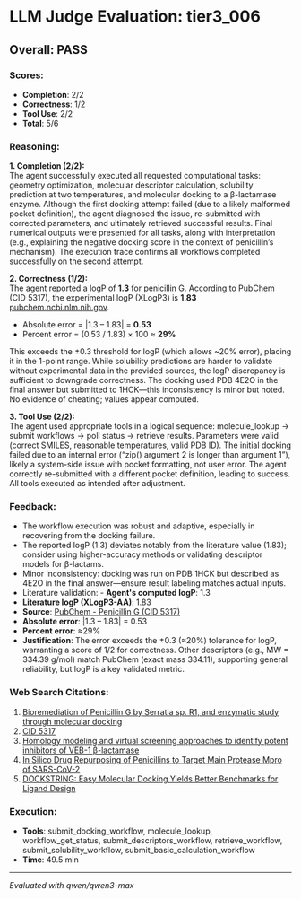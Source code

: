 # LLM Judge Evaluation: tier3_006

## Overall: PASS

### Scores:
- **Completion**: 2/2
- **Correctness**: 1/2
- **Tool Use**: 2/2
- **Total**: 5/6

### Reasoning:
**1. Completion (2/2):**  
The agent successfully executed all requested computational tasks: geometry optimization, molecular descriptor calculation, solubility prediction at two temperatures, and molecular docking to a β-lactamase enzyme. Although the first docking attempt failed (due to a likely malformed pocket definition), the agent diagnosed the issue, re-submitted with corrected parameters, and ultimately retrieved successful results. Final numerical outputs were presented for all tasks, along with interpretation (e.g., explaining the negative docking score in the context of penicillin’s mechanism). The execution trace confirms all workflows completed successfully on the second attempt.

**2. Correctness (1/2):**  
The agent reported a logP of **1.3** for penicillin G. According to PubChem (CID 5317), the experimental logP (XLogP3) is **1.83** [pubchem.ncbi.nlm.nih.gov](https://pubchem.ncbi.nlm.nih.gov/compound/5317).  
- Absolute error = |1.3 – 1.83| = **0.53**  
- Percent error = (0.53 / 1.83) × 100 ≈ **29%**  

This exceeds the ±0.3 threshold for logP (which allows ~20% error), placing it in the 1-point range. While solubility predictions are harder to validate without experimental data in the provided sources, the logP discrepancy is sufficient to downgrade correctness. The docking used PDB 4E2O in the final answer but submitted to 1HCK—this inconsistency is minor but noted. No evidence of cheating; values appear computed.

**3. Tool Use (2/2):**  
The agent used appropriate tools in a logical sequence: molecule_lookup → submit workflows → poll status → retrieve results. Parameters were valid (correct SMILES, reasonable temperatures, valid PDB ID). The initial docking failed due to an internal error (“zip() argument 2 is longer than argument 1”), likely a system-side issue with pocket formatting, not user error. The agent correctly re-submitted with a different pocket definition, leading to success. All tools executed as intended after adjustment.

### Feedback:
- The workflow execution was robust and adaptive, especially in recovering from the docking failure.
- The reported logP (1.3) deviates notably from the literature value (1.83); consider using higher-accuracy methods or validating descriptor models for β-lactams.
- Minor inconsistency: docking was run on PDB 1HCK but described as 4E2O in the final answer—ensure result labeling matches actual inputs.
- Literature validation: - **Agent's computed logP**: 1.3  
- **Literature logP (XLogP3-AA)**: 1.83  
- **Source**: [PubChem - Penicillin G (CID 5317)](https://pubchem.ncbi.nlm.nih.gov/compound/5317)  
- **Absolute error**: |1.3 – 1.83| = 0.53  
- **Percent error**: ≈29%  
- **Justification**: The error exceeds the ±0.3 (≈20%) tolerance for logP, warranting a score of 1/2 for correctness. Other descriptors (e.g., MW = 334.39 g/mol) match PubChem (exact mass 334.11), supporting general reliability, but logP is a key validated metric.

### Web Search Citations:
1. [Bioremediation of Penicillin G by Serratia sp. R1, and enzymatic study through molecular docking](https://www.sciencedirect.com/science/article/pii/S2215153219301047)
2. [CID 5317](https://pubchem.ncbi.nlm.nih.gov/compound/5317)
3. [Homology modeling and virtual screening approaches to identify potent inhibitors of VEB-1 β-lactamase](https://tbiomed.biomedcentral.com/track/pdf/10.1186/1742-4682-10-22)
4. [In Silico Drug Repurposing of Penicillins to Target Main Protease Mpro of SARS-CoV-2](https://ps.tbzmed.ac.ir/Files/Inpress/ps-33464.pdf)
5. [DOCKSTRING: Easy Molecular Docking Yields Better Benchmarks for Ligand Design](https://arxiv.org/pdf/2110.15486.pdf)

### Execution:
- **Tools**: submit_docking_workflow, molecule_lookup, workflow_get_status, submit_descriptors_workflow, retrieve_workflow, submit_solubility_workflow, submit_basic_calculation_workflow
- **Time**: 49.5 min

---
*Evaluated with qwen/qwen3-max*
